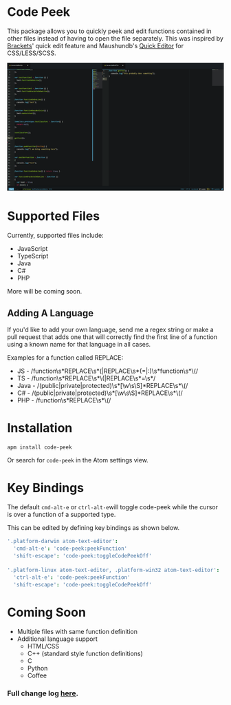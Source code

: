 # Code Peek

This package allows you to quickly peek and edit functions contained in other
files instead of having to open the file separately. This was inspired by
[Brackets](http://brackets.io/)' quick edit feature and Maushundb's [Quick Editor](https://atom.io/packages/quick-editor) for CSS/LESS/SCSS.

![Code Peek Demo](https://github.com/DFreds/code-peek-atom/blob/master/code-peek.gif?raw=true)

# Supported Files
Currently, supported files include:
* JavaScript
* TypeScript
* Java
* C#
* PHP

More will be coming soon.

## Adding A Language
If you'd like to add your own language, send me a regex string or make a pull request that adds one that will correctly find the first line of a function using a known name for that language in all cases.

Examples for a function called REPLACE:
* JS - /function\s\*REPLACE\s\*\(|REPLACE\s\*(=|:)\s\*function\s\*\\(/
* TS - /function\s\*REPLACE\s\*\\(|REPLACE\s\*=\s\*/
* Java - /(public|private|protected)\s\*[\w\s\S]\*REPLACE\s\*\\(/
* C# - /(public|private|protected)\s\*[\w\s\S]\*REPLACE\s\*\\(/
* PHP - /function\s\*REPLACE\s\*\\(/

# Installation
```
apm install code-peek
```
Or search for <code>code-peek</code> in the Atom settings view.

# Key Bindings
The default <code>cmd-alt-e</code> or <code>ctrl-alt-e</code>will toggle code-peek while the cursor is over a function of a supported type.

This can be edited by defining key bindings as shown below.

```coffee
'.platform-darwin atom-text-editor':
  'cmd-alt-e': 'code-peek:peekFunction'
  'shift-escape': 'code-peek:toggleCodePeekOff'

'.platform-linux atom-text-editor, .platform-win32 atom-text-editor':
  'ctrl-alt-e': 'code-peek:peekFunction'
  'shift-escape': 'code-peek:toggleCodePeekOff'

```

# Coming Soon
* Multiple files with same function definition
* Additional language support
  * HTML/CSS
  * C++ (standard style function definitions)
  * C
  * Python
  * Coffee

### Full change log [here](./CHANGELOG.md).

